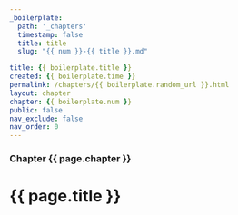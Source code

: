 ```yaml
---
_boilerplate:
  path: '_chapters'
  timestamp: false
  title: title
  slug: "{{ num }}-{{ title }}.md"

title: {{ boilerplate.title }}
created: {{ boilerplate.time }}
permalink: /chapters/{{ boilerplate.random_url }}.html
layout: chapter
chapter: {{ boilerplate.num }}
public: false
nav_exclude: false
nav_order: 0
---
```


### Chapter {{ page.chapter }}

# {{ page.title }}


